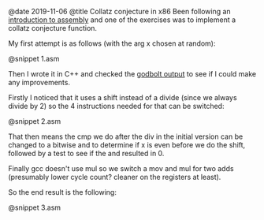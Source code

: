 @date 2019-11-06
@title Collatz conjecture in x86
Been following an [introduction to assembly](https://gitlab.com/mcmfb/intro_x86-64) and one of the exercises was to implement a collatz conjecture function.

My first attempt is as follows (with the arg x chosen at random):

@snippet 1.asm

Then I wrote it in C++ and checked the [godbolt output](https://godbolt.org/z/3gy0-M) to see if I could make any improvements.

Firstly I noticed that it uses a shift instead of a divide (since we always divide by 2) so the 4 instructions needed for that can be switched:

@snippet 2.asm

That then means the cmp we do after the div in the initial version can be changed to a bitwise and to determine if x is even before we do the shift, followed by a test to see if the and resulted in 0.

Finally gcc doesn't use mul so we switch a mov and mul for two adds (presumably lower cycle count? cleaner on the registers at least).

So the end result is the following:

@snippet 3.asm